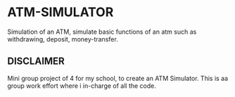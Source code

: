 
# ATM-SIMULATOR
Simulation of an ATM, simulate basic functions of an atm such as withdrawing, deposit, money-transfer.

## DISCLAIMER
Mini group project of 4 for my school, to create an ATM Simulator. This is aa group work effort where i in-charge of all the code.
